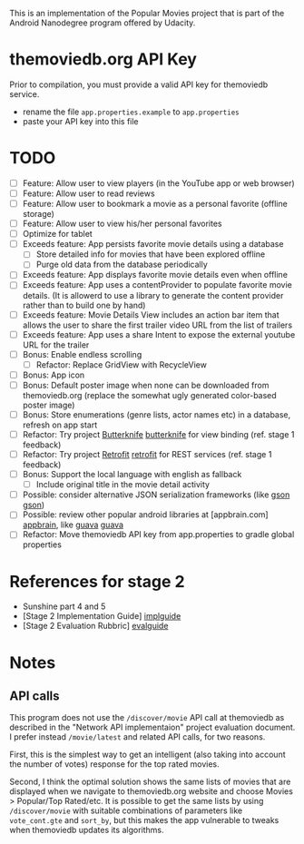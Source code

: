 This is an implementation of the Popular Movies project that is part of the
Android Nanodegree program offered by Udacity.

themoviedb.org API Key
======================

Prior to compilation, you must provide a valid API key for themoviedb
service.

  * rename the file `app.properties.example` to `app.properties`
  * paste your API key into this file

TODO
====
  - [ ] Feature: Allow user to view players (in the YouTube app or web browser)
  - [ ] Feature: Allow user to read reviews
  - [ ] Feature: Allow user to bookmark a movie as a personal favorite (offline storage)
  - [ ] Feature: Allow user to view his/her personal favorites
  - [ ] Optimize for tablet
  - [ ] Exceeds feature: App persists favorite movie details using a database
    - [ ] Store detailed info for movies that have been explored offline
    - [ ] Purge old data from the database periodically
  - [ ] Exceeds feature: App displays favorite movie details even when offline
  - [ ] Exceeds feature: App uses a contentProvider to populate favorite movie details. (It is allowerd to use a library to generate the content provider rather than to build one by hand)
  - [ ] Exceeds feature: Movie Details View includes an action bar item that allows the user to share the first trailer video URL from the list of trailers
  - [ ] Exceeds feature: App uses a share Intent to expose the external youtube URL for the trailer
  - [ ] Bonus: Enable endless scrolling
    - [ ] Refactor: Replace GridView with RecycleView
  - [ ] Bonus: App icon
  - [ ] Bonus: Default poster image when none can be downloaded from themoviedb.org (replace the somewhat ugly generated color-based poster image)
  - [ ] Bonus: Store enumerations (genre lists, actor names etc) in a database, refresh on app start
  - [ ] Refactor: Try project [Butterknife] [butterknife] for view binding (ref. stage 1 feedback)
  - [ ] Refactor: Try project [Retrofit] [retrofit] for REST services (ref. stage 1 feedback)
  - [ ] Bonus: Support the local language with english as fallback
    - [ ] Include original title in the movie detail activity
  - [ ] Possible: consider alternative JSON serialization frameworks (like [gson] [gson])
  - [ ] Possible: review other popular android libraries at [appbrain.com] [appbrain], like [guava] [guava]
  - [ ] Refactor: Move themoviedb API key from app.properties to gradle global properties

  [appbrain]: http://www.appbrain.com/stats/libraries/dev
  [butterknife]: http://jakewharton.github.io/butterknife/
  [gson]: https://github.com/google/gson
  [guava]: https://github.com/google/guava
  [retrofit]: http://square.github.io/retrofit/

References for stage 2
======================
  * Sunshine part 4 and 5
  * [Stage 2 Implementation Guide] [implguide]
  * [Stage 2 Evaluation Rubbric] [evalguide]

  [implguide]: https://docs.google.com/document/d/1ZlN1fUsCSKuInLECcJkslIqvpKlP7jWL2TP9m6UiA6I/pub?embedded=true
  [evalguide]: https://docs.google.com/document/d/11JDnp_WTNGcIm_gs1raroUuDyxo9H_WsQxnpeozMov4/pub?embedded=true

Notes
=====

API calls
---------

This program does not use the `/discover/movie` API call at themoviedb as described in the "Network API implementaion" project evaluation document. I prefer instead `/movie/latest` and related API calls, for two reasons.

First, this is the simplest way to get an intelligent (also taking into account the number of votes) response for the top rated movies.

Second, I think the optimal solution shows the same lists of movies that are displayed when we navigate to themoviedb.org website and choose Movies > Popular/Top Rated/etc. It is possible to get the same lists by using `/discover/movie` with suitable combinations of parameters like `vote_cont.gte` and `sort_by`, but this makes the app vulnerable to tweaks when themoviedb updates its algorithms.


